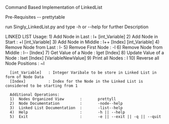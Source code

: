 Command Based Implementation of LinkedList

Pre-Requisites -- prettytable

run Singly_LinkedList.py and type -h or --help for further Description

LINKED LIST
      Usage:
      1)  Add Node in Last           : l+   [int_Variable]
      2)  Add Node in Start          : +l   [int_Variable]
      3)  Add Node in Middle         : l++  [Index] [int_Variable]
      4)  Remove Node from Last      : l-
      5)  Remvoe First Node          : -l
      6)  Remove Node from Middle    : l--  [Index]
      7)  Get Value of a Node        : lget [Index]
      8)  Update Value of a Node     : lset [Index] [VariableNewValue]
      9)  Print all Nodes            : l
      10) Reverse all Node Positions : ~l

      [int_Variable]   : Integer Varibale to be store in Linked List in form of Node Data
      [Index]          : Index for the Node in the Linked List is considered to be starting from 1

      Additional Operations:
      1)  Nodes Organized View       :       prettyll
      2)  Node Documentation         :       -node--help
      3)  Linked List Documentation  :       -list--help
      4)  Help                       :       -h || --help
      5)  Exit                       :       -e || --exit || -q || --quit
